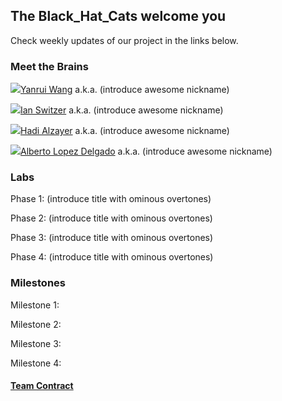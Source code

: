 ## The Black_Hat_Cats welcome you

Check weekly updates of our project in the links below.


### Meet the Brains

![ ](https://www.google.com/url?sa=i&rct=j&q=&esrc=s&source=images&cd=&cad=rja&uact=8&ved=2ahUKEwiN6put3p3dAhVCL6wKHdqxC48QjRx6BAgBEAU&url=http%3A%2F%2Fcutecatsinhats.com%2Fblack-hat-cat%2F&psig=AOvVaw3aySAGhK3vJD93e-IwOicj&ust=1536026362463518)[Yanrui Wang](mailto:yw2226@cornell.edu) a.k.a. (introduce awesome nickname)

![ ](https://github.com/Albrt37/Black_Hat_Cats/tree/master/images/black-hat-cat-e1452402930668.png)[Ian Switzer](mailto:ics9@cornell.edu) a.k.a. (introduce awesome nickname) 
 
![ ](https://github.com/Albrt37/Black_Hat_Cats/tree/master/images/tiny-black-hat-1.jpg)[Hadi Alzayer](mailto:ha366@cornell.edu) a.k.a. (introduce awesome nickname) 

![ ](https://github.com/Albrt37/Black_Hat_Cats/tree/master/images/tumblr_mcpz2twOu21qcusifo1_500.jpg)[Alberto Lopez Delgado](mailto:al2367@cornell.edu) a.k.a. (introduce awesome nickname) 


### Labs
Phase 1: (introduce title with ominous overtones)

Phase 2: (introduce title with ominous overtones)

Phase 3: (introduce title with ominous overtones)

Phase 4: (introduce title with ominous overtones)

### Milestones
Milestone 1:

Milestone 2:

Milestone 3:

Milestone 4:

#### [Team Contract](https://github.com/Albrt37/Black_Hat_Cats/tree/master/docs/team_contract.pdf)
